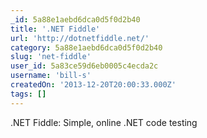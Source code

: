 ```yaml
---
_id: 5a88e1aebd6dca0d5f0d2b40
title: '.NET Fiddle'
url: 'http://dotnetfiddle.net/'
category: 5a88e1aebd6dca0d5f0d2b40
slug: 'net-fiddle'
user_id: 5a83ce59d6eb0005c4ecda2c
username: 'bill-s'
createdOn: '2013-12-20T20:00:33.000Z'
tags: []
---
```


.NET Fiddle: Simple, online .NET code testing
